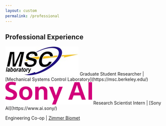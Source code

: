 ```yaml
---
layout: custom
permalink: /professional
---
```

## Professional Experience
<img src="msc.jpg"/>
Graduate Student Researcher | [Mechanical Systems Control Laboratory](https://msc.berkeley.edu/)

<img src="sony.svg"/>
Research Scientist Intern | [Sony AI](https://www.ai.sony/)

Engineering Co-op | [Zimmer Biomet](https://www.zimmerbiomet.com/en)
